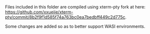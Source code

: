 Files included in this folder are compiled using xterm-pty fork at here: <https://github.com/xxuejie/xterm-pty/commit/8b2f9f1d585f74a763bc0ea7bedbff449c2d775c>.

Some changes are added so as to better support WASI environments.
